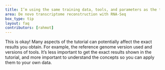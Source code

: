 ```yaml
---
title: I’m using the same training data, tools, and parameters as the tutorial, but I get a different number of transcripts with a significant change in gene expression between the G1E and megakaryocyte cellular states. Why?
area: De novo transcriptome reconstruction with RNA-Seq
box_type: tip
layout: faq
contributors: [rahmot]
---
```


This is okay! Many aspects of the tutorial can potentially affect the exact results you obtain. For example, the reference genome version used and versions of tools. It’s less important to get the exact results shown in the tutorial, and more important to understand the concepts so you can apply them to your own data.
